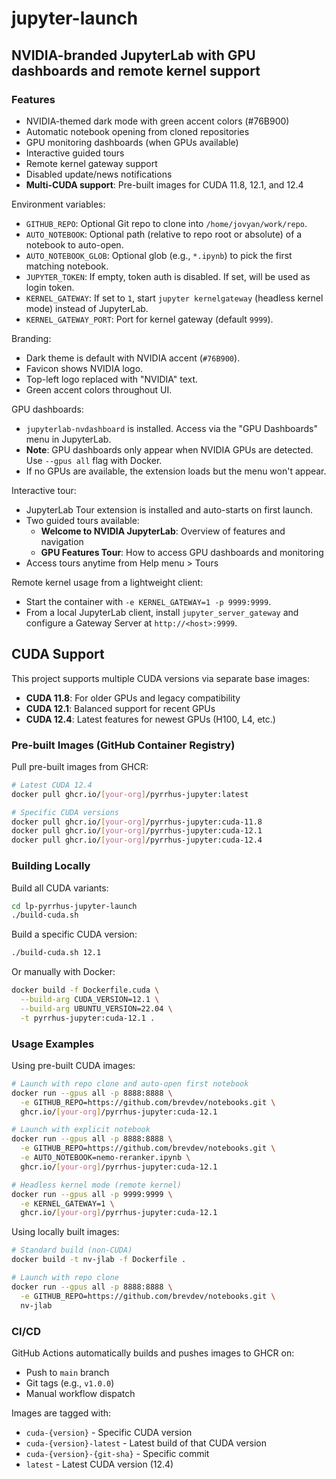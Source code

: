 # jupyter-launch

## NVIDIA-branded JupyterLab with GPU dashboards and remote kernel support

### Features
- NVIDIA-themed dark mode with green accent colors (#76B900)
- Automatic notebook opening from cloned repositories
- GPU monitoring dashboards (when GPUs available)
- Interactive guided tours
- Remote kernel gateway support
- Disabled update/news notifications
- **Multi-CUDA support**: Pre-built images for CUDA 11.8, 12.1, and 12.4

Environment variables:

- `GITHUB_REPO`: Optional Git repo to clone into `/home/jovyan/work/repo`.
- `AUTO_NOTEBOOK`: Optional path (relative to repo root or absolute) of a notebook to auto-open.
- `AUTO_NOTEBOOK_GLOB`: Optional glob (e.g., `*.ipynb`) to pick the first matching notebook.
- `JUPYTER_TOKEN`: If empty, token auth is disabled. If set, will be used as login token.
- `KERNEL_GATEWAY`: If set to `1`, start `jupyter kernelgateway` (headless kernel mode) instead of JupyterLab.
- `KERNEL_GATEWAY_PORT`: Port for kernel gateway (default `9999`).

Branding:

- Dark theme is default with NVIDIA accent (`#76B900`).
- Favicon shows NVIDIA logo.
- Top-left logo replaced with "NVIDIA" text.
- Green accent colors throughout UI.

GPU dashboards:

- `jupyterlab-nvdashboard` is installed. Access via the "GPU Dashboards" menu in JupyterLab.
- **Note**: GPU dashboards only appear when NVIDIA GPUs are detected. Use `--gpus all` flag with Docker.
- If no GPUs are available, the extension loads but the menu won't appear.

Interactive tour:

- JupyterLab Tour extension is installed and auto-starts on first launch.
- Two guided tours available:
  - **Welcome to NVIDIA JupyterLab**: Overview of features and navigation
  - **GPU Features Tour**: How to access GPU dashboards and monitoring
- Access tours anytime from Help menu > Tours

Remote kernel usage from a lightweight client:

- Start the container with `-e KERNEL_GATEWAY=1 -p 9999:9999`.
- From a local JupyterLab client, install `jupyter_server_gateway` and configure a Gateway Server at `http://<host>:9999`.

## CUDA Support

This project supports multiple CUDA versions via separate base images:

- **CUDA 11.8**: For older GPUs and legacy compatibility
- **CUDA 12.1**: Balanced support for recent GPUs  
- **CUDA 12.4**: Latest features for newest GPUs (H100, L4, etc.)

### Pre-built Images (GitHub Container Registry)

Pull pre-built images from GHCR:

```bash
# Latest CUDA 12.4
docker pull ghcr.io/[your-org]/pyrrhus-jupyter:latest

# Specific CUDA versions
docker pull ghcr.io/[your-org]/pyrrhus-jupyter:cuda-11.8
docker pull ghcr.io/[your-org]/pyrrhus-jupyter:cuda-12.1
docker pull ghcr.io/[your-org]/pyrrhus-jupyter:cuda-12.4
```

### Building Locally

Build all CUDA variants:

```bash
cd lp-pyrrhus-jupyter-launch
./build-cuda.sh
```

Build a specific CUDA version:

```bash
./build-cuda.sh 12.1
```

Or manually with Docker:

```bash
docker build -f Dockerfile.cuda \
  --build-arg CUDA_VERSION=12.1 \
  --build-arg UBUNTU_VERSION=22.04 \
  -t pyrrhus-jupyter:cuda-12.1 .
```

### Usage Examples

Using pre-built CUDA images:

```bash
# Launch with repo clone and auto-open first notebook
docker run --gpus all -p 8888:8888 \
  -e GITHUB_REPO=https://github.com/brevdev/notebooks.git \
  ghcr.io/[your-org]/pyrrhus-jupyter:cuda-12.1

# Launch with explicit notebook
docker run --gpus all -p 8888:8888 \
  -e GITHUB_REPO=https://github.com/brevdev/notebooks.git \
  -e AUTO_NOTEBOOK=nemo-reranker.ipynb \
  ghcr.io/[your-org]/pyrrhus-jupyter:cuda-12.1

# Headless kernel mode (remote kernel)
docker run --gpus all -p 9999:9999 \
  -e KERNEL_GATEWAY=1 \
  ghcr.io/[your-org]/pyrrhus-jupyter:cuda-12.1
```

Using locally built images:

```bash
# Standard build (non-CUDA)
docker build -t nv-jlab -f Dockerfile .

# Launch with repo clone
docker run --gpus all -p 8888:8888 \
  -e GITHUB_REPO=https://github.com/brevdev/notebooks.git \
  nv-jlab
```

### CI/CD

GitHub Actions automatically builds and pushes images to GHCR on:
- Push to `main` branch
- Git tags (e.g., `v1.0.0`)
- Manual workflow dispatch

Images are tagged with:
- `cuda-{version}` - Specific CUDA version
- `cuda-{version}-latest` - Latest build of that CUDA version
- `cuda-{version}-{git-sha}` - Specific commit
- `latest` - Latest CUDA version (12.4)

